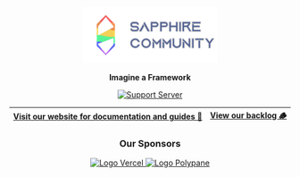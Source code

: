 <div align="center">

<a href="https://www.sapphirejs.dev" target="_blank"><img src="https://raw.githubusercontent.com/sapphiredev/assets/main/banners/SapphireCommunity.png" alt="Sapphire Logo" height="100" /></a>

**Imagine a Framework**

[![Support Server](https://discord.com/api/guilds/737141877803057244/embed.png?style=banner2)](https://sapphirejs.dev/discord)


| **[Visit our website for documentation and guides 📑](https://sapphirejs.dev)**	| **[View our backlog 🪵](https://github.com/orgs/sapphiredev/projects/1/views/1)**  |
|-----------------------------------------------------------------------------	| -------------------------------------------------------------------------------	|

<h3>Our Sponsors</h3>

<div>
  <a href="https://vercel.com/?utm_source=sapphiredev&utm_campaign=oss" rel="noopener noreferrer" target="_blank" aria-label="Sponsor link to Vercel">
    <img alt="Logo Vercel" src="https://raw.githubusercontent.com/sapphiredev/resource-webhooks/main/public/icons/powered-by-vercel.svg" style="height: 40px;">
  </a>
  <a href="https://polypane.app/" rel="noopener noreferrer" target="_blank" aria-label="Sponsor link to Polypane">
    <img alt="Logo Polypane" src="https://raw.githubusercontent.com/sapphiredev/resource-webhooks/main/public/icons/powered-by-polypane.svg" style="height: 40px;">
  </a>
</div>

</div>
